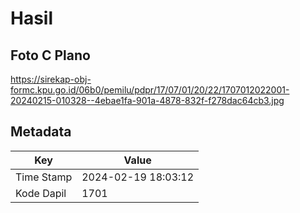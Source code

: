 # Hasil

## Foto C Plano

https://sirekap-obj-formc.kpu.go.id/06b0/pemilu/pdpr/17/07/01/20/22/1707012022001-20240215-010328--4ebae1fa-901a-4878-832f-f278dac64cb3.jpg


## Metadata

| Key        | Value               |
| ---------- | ------------------- |
| Time Stamp | 2024-02-19 18:03:12 |
| Kode Dapil | 1701                |



